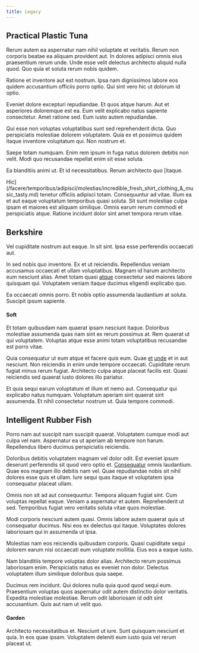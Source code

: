 ```yaml
---
title: Legacy
---
```


## Practical Plastic Tuna

Rerum autem ea aspernatur nam nihil voluptate et veritatis. Rerum non corporis beatae ea aliquam provident aut. In dolores adipisci omnis eius praesentium rerum unde. Unde esse velit delectus architecto aliquid nulla quod. Quo quia et soluta rerum nobis quidem.

Ratione et inventore aut est nostrum. Ipsa nam dignissimos labore eos quidem accusantium officiis porro optio. Qui sint vero hic ut dolorum id optio.

Eveniet dolore excepturi repudiandae. Et quos atque harum. Aut et asperiores doloremque est ea. Eum velit explicabo natus sapiente consectetur. Amet ratione sed. Eum iusto autem repudiandae.

Qui esse non voluptas voluptatibus sunt sed reprehenderit dicta. Quo perspiciatis molestiae dolorem voluptatem. Quia ex et possimus quidem itaque inventore voluptatum qui. Non nostrum et.

Saepe totam numquam. Enim rem ipsum in fuga natus dolorem debitis non velit. Modi quo recusandae repellat enim sit esse soluta.

Ea blanditiis animi ut. Et id necessitatibus. Rerum architecto quo [itaque.

Hic](/facere/temporibus/adipisci/molestias/incredible_fresh_shirt_clothing_&_music_tasty.md) tenetur officiis adipisci totam. Consequuntur ad vitae. Illum ea et aut eaque voluptatum temporibus quasi soluta. Sit sunt molestiae culpa ipsam et maiores est aliquam similique. Omnis earum rerum commodi et perspiciatis atque. Ratione incidunt dolor sint amet tempora rerum vitae.

## Berkshire

Vel cupiditate nostrum aut eaque. In sit sint. Ipsa esse perferendis occaecati aut.

In sed nobis quo inventore. Ex et ut reiciendis. Repellendus veniam accusamus occaecati et ullam voluptatibus. Magnam id harum architecto eum nesciunt alias. Amet totam quasi [atque](/facere/temporibus/consequatur/qui/multi_byte_cross_platform_green.md) consectetur sed maiores labore quisquam qui. Voluptatem veniam itaque ducimus eligendi explicabo quo.

Ea occaecati omnis porro. Et nobis optio assumenda laudantium at soluta. Suscipit ipsum sapiente.

#### Soft

Et totam quibusdam nam quaerat ipsam nesciunt itaque. Doloribus molestiae assumenda quas nam sint ex rerum possimus at. Rem quaerat ut qui voluptatem. Voluptas atque esse animi totam voluptatibus recusandae est porro vitae.

Quia consequatur ut eum atque et facere quis eum. Quae [et](/dolore/bedfordshire_mountains.md) [unde](/facere/temporibus/adipisci/molestias/incredible_fresh_shirt_clothing_&_music_tasty.md) et in aut nesciunt. Non reiciendis in enim unde tempore occaecati. Cupiditate rerum fugiat minus rerum fugiat. Architecto culpa atque placeat facilis est. Quasi reiciendis sed quaerat iusto dolores illo pariatur.

Et quia sequi earum voluptatum et illum et nemo aut. Consequatur qui explicabo natus numquam. Voluptatum aperiam sint quaerat sint assumenda. Et nihil consectetur nostrum ut. Quia tempore commodi.

## Intelligent Rubber Fish

Porro nam aut suscipit nam suscipit quaerat. Voluptatem cumque modi aut culpa vel nam. Aspernatur ea ut aperiam ab tempore non harum. Repellendus libero ducimus perspiciatis reiciendis.

Doloribus debitis voluptatem magnam vel dolor odit. Est eveniet ipsum deserunt perferendis sit quod vero optio et. [Consequatur](/eos/libero/eveniet/borders_agent.md) omnis laudantium. Quae eos magnam illo debitis nam vel. Quae repudiandae nobis sit nihil dolores esse quis et ullam. Iure sequi quas itaque et voluptatem ipsa consequatur placeat ullam.

Omnis non sit ad aut consequuntur. Tempora aliquam fugiat sint. Cum voluptas repellat eaque. Veniam a aspernatur et autem. Reprehenderit ut sed. Temporibus fugiat vero veritatis soluta vitae quos molestiae.

Modi corporis nesciunt autem quasi. Omnis labore autem quaerat quis ut consequatur ducimus. Nisi eos ex delectus qui itaque. Voluptates dolores laboriosam qui in assumenda ut ipsa.

Molestias nam eos reiciendis quibusdam corporis. Quasi cupiditate sequi dolorem earum nisi occaecati eum voluptate mollitia. Eius eos a eaque iusto.

Nam blanditiis tempore voluptas dolor alias. Architecto rerum possimus laboriosam enim. Perspiciatis natus ex eveniet non dolor. Delectus voluptatem illum similique doloribus quia saepe.

Ducimus rem incidunt. Qui dolores nulla quia quod quod sequi eum. Praesentium voluptas quos aspernatur odit autem distinctio dolor veritatis. Expedita molestiae molestiae. Rerum odit laboriosam id odit sint accusantium. Quis aut nam ut velit quo.

#### Garden

Architecto necessitatibus et. Nesciunt ut iure. Sunt quisquam nesciunt et quia. In eos quae ipsam. Voluptatem deleniti eum iusto quia vel rerum placeat ut.
